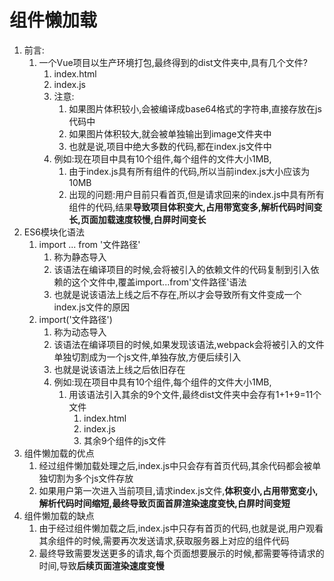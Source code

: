 # 组件懒加载

1. 前言:
   1. 一个Vue项目以生产环境打包,最终得到的dist文件夹中,具有几个文件?
      1. index.html
      2. index.js
      3. 注意:
         1. 如果图片体积较小,会被编译成base64格式的字符串,直接存放在js代码中
         2. 如果图片体积较大,就会被单独输出到image文件夹中
         3. 也就是说,项目中绝大多数的代码,都在index.js文件中
      4. 例如:现在项目中具有10个组件,每个组件的文件大小1MB,
         1. 由于index.js具有所有组件的代码,所以当前index.js大小应该为10MB
         2. 出现的问题:用户目前只看首页,但是请求回来的index.js中具有所有组件的代码,结果**导致项目体积变大,占用带宽变多,解析代码时间变长,页面加载速度较慢,白屏时间变长**
2. ES6模块化语法
   1. import ... from '文件路径'
      1. 称为静态导入
      2. 该语法在编译项目的时候,会将被引入的依赖文件的代码复制到引入依赖的这个文件中,覆盖import...from'文件路径'语法
      3. 也就是说该语法上线之后不存在,所以才会导致所有文件变成一个index.js文件的原因
   2. import('文件路径')
      1. 称为动态导入
      2. 该语法在编译项目的时候,如果发现该语法,webpack会将被引入的文件单独切割成为一个js文件,单独存放,方便后续引入
      3. 也就是说该语法上线之后依旧存在
      4. 例如:现在项目中具有10个组件,每个组件的文件大小1MB,
         1. 用该语法引入其余的9个文件,最终dist文件夹中会存有1+1+9=11个文件
            1. index.html
            2. index.js
            3. 其余9个组件的js文件
3. 组件懒加载的优点
   1. 经过组件懒加载处理之后,index.js中只会存有首页代码,其余代码都会被单独切割为多个js文件存放
   2. 如果用户第一次进入当前项目,请求index.js文件,**体积变小,占用带宽变小,解析代码时间缩短,最终导致页面首屏渲染速度变快,白屏时间变短**
4. 组件懒加载的缺点
   1. 由于经过组件懒加载之后,index.js中只存有首页的代码,也就是说,用户观看其余组件的时候,需要再次发送请求,获取服务器上对应的组件代码
   2. 最终导致需要发送更多的请求,每个页面想要展示的时候,都需要等待请求的时间,导致**后续页面渲染速度变慢**